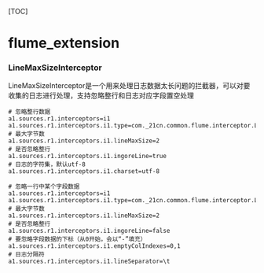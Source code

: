 [TOC]

# flume_extension

###  LineMaxSizeInterceptor

LineMaxSizeInterceptor是一个用来处理日志数据太长问题的拦截器，可以对要收集的日志进行处理，支持忽略整行和日志对应字段置空处理

```
# 忽略整行数据
a1.sources.r1.interceptors=i1
a1.sources.r1.interceptors.i1.type=com._21cn.common.flume.interceptor.LineMaxSizeInterceptor$Builder
# 最大字节数
a1.sources.r1.interceptors.i1.lineMaxSize=2 
# 是否忽略整行
a1.sources.r1.interceptors.i1.ingoreLine=true
# 日志的字符集，默认utf-8 
a1.sources.r1.interceptors.i1.charset=utf-8
```

```
# 忽略一行中某个字段数据
a1.sources.r1.interceptors=i1
a1.sources.r1.interceptors.i1.type=com._21cn.common.flume.interceptor.LineMaxSizeInterceptor$Builder
# 最大字节数
a1.sources.r1.interceptors.i1.lineMaxSize=2 
# 是否忽略整行
a1.sources.r1.interceptors.i1.ingoreLine=false
# 要忽略字段数据的下标（从0开始，会以“-”填充）
a1.sources.r1.interceptors.i1.emptyColIndexes=0,1
# 日志分隔符
a1.sources.r1.interceptors.i1.lineSeparator=\t
```

